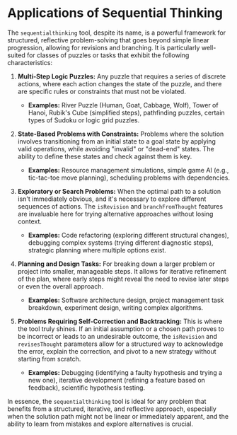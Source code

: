 # Applications of Sequential Thinking

The `sequentialthinking` tool, despite its name, is a powerful framework for structured, reflective problem-solving that goes beyond simple linear progression, allowing for revisions and branching. It is particularly well-suited for classes of puzzles or tasks that exhibit the following characteristics:

1.  **Multi-Step Logic Puzzles:** Any puzzle that requires a series of discrete actions, where each action changes the state of the puzzle, and there are specific rules or constraints that must not be violated.
    *   **Examples:** River Puzzle (Human, Goat, Cabbage, Wolf), Tower of Hanoi, Rubik's Cube (simplified steps), pathfinding puzzles, certain types of Sudoku or logic grid puzzles.

2.  **State-Based Problems with Constraints:** Problems where the solution involves transitioning from an initial state to a goal state by applying valid operations, while avoiding "invalid" or "dead-end" states. The ability to define these states and check against them is key.
    *   **Examples:** Resource management simulations, simple game AI (e.g., tic-tac-toe move planning), scheduling problems with dependencies.

3.  **Exploratory or Search Problems:** When the optimal path to a solution isn't immediately obvious, and it's necessary to explore different sequences of actions. The `isRevision` and `branchFromThought` features are invaluable here for trying alternative approaches without losing context.
    *   **Examples:** Code refactoring (exploring different structural changes), debugging complex systems (trying different diagnostic steps), strategic planning where multiple options exist.

4.  **Planning and Design Tasks:** For breaking down a larger problem or project into smaller, manageable steps. It allows for iterative refinement of the plan, where early steps might reveal the need to revise later steps or even the overall approach.
    *   **Examples:** Software architecture design, project management task breakdown, experiment design, writing complex algorithms.

5.  **Problems Requiring Self-Correction and Backtracking:** This is where the tool truly shines. If an initial assumption or a chosen path proves to be incorrect or leads to an undesirable outcome, the `isRevision` and `revisesThought` parameters allow for a structured way to acknowledge the error, explain the correction, and pivot to a new strategy without starting from scratch.
    *   **Examples:** Debugging (identifying a faulty hypothesis and trying a new one), iterative development (refining a feature based on feedback), scientific hypothesis testing.

In essence, the `sequentialthinking` tool is ideal for any problem that benefits from a structured, iterative, and reflective approach, especially when the solution path might not be linear or immediately apparent, and the ability to learn from mistakes and explore alternatives is crucial.
